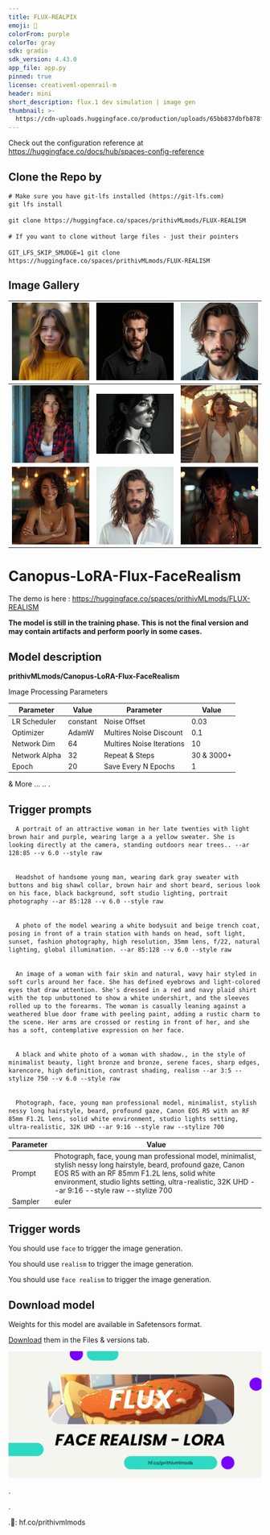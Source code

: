 ```yaml
---
title: FLUX-REALPIX
emoji: 🦁
colorFrom: purple
colorTo: gray
sdk: gradio
sdk_version: 4.43.0
app_file: app.py
pinned: true
license: creativeml-openrail-m
header: mini
short_description: flux.1 dev simulation | image gen
thumbnail: >-
  https://cdn-uploads.huggingface.co/production/uploads/65bb837dbfb878f46c77de4c/1db6J8flzIqatbTBTTvFq.png
---
```


Check out the configuration reference at https://huggingface.co/docs/hub/spaces-config-reference

## Clone the Repo by 

    # Make sure you have git-lfs installed (https://git-lfs.com)
    git lfs install
    
    git clone https://huggingface.co/spaces/prithivMLmods/FLUX-REALISM
    
    # If you want to clone without large files - just their pointers
    
    GIT_LFS_SKIP_SMUDGE=1 git clone https://huggingface.co/spaces/prithivMLmods/FLUX-REALISM


 ## Image Gallery

| ![Image 1](assets/11.png) | ![Image 2](assets/22.png) | ![Image 3](assets/33.png) |
|--------------------------|--------------------------|--------------------------|
| ![Image 4](assets/44.png) | ![Image 5](assets/55.webp) | ![Image 6](assets/66.png) |
| ![Image 7](assets/77.png) | ![Image 8](assets/88.png) | ![Image 9](assets/99.png) |



# Canopus-LoRA-Flux-FaceRealism

The demo is here : https://huggingface.co/spaces/prithivMLmods/FLUX-REALISM


**The model is still in the training phase. This is not the final version and may contain artifacts and perform poorly in some cases.**

## Model description 

**prithivMLmods/Canopus-LoRA-Flux-FaceRealism**

Image Processing Parameters 

| Parameter                 | Value  | Parameter                 | Value  |
|---------------------------|--------|---------------------------|--------|
| LR Scheduler              | constant | Noise Offset              | 0.03   |
| Optimizer                 | AdamW  | Multires Noise Discount   | 0.1    |
| Network Dim               | 64     | Multires Noise Iterations | 10     |
| Network Alpha             | 32     | Repeat & Steps           | 30 & 3000+ |
| Epoch                     | 20     | Save Every N Epochs       | 1      |

& More
...
..
.

## Trigger prompts


      A portrait of an attractive woman in her late twenties with light brown hair and purple, wearing large a a yellow sweater. She is looking directly at the camera, standing outdoors near trees.. --ar 128:85 --v 6.0 --style raw

      
      Headshot of handsome young man, wearing dark gray sweater with buttons and big shawl collar, brown hair and short beard, serious look on his face, black background, soft studio lighting, portrait photography --ar 85:128 --v 6.0 --style raw
      
      
      A photo of the model wearing a white bodysuit and beige trench coat, posing in front of a train station with hands on head, soft light, sunset, fashion photography, high resolution, 35mm lens, f/22, natural lighting, global illumination. --ar 85:128 --v 6.0 --style raw
      
      
      An image of a woman with fair skin and natural, wavy hair styled in soft curls around her face. She has defined eyebrows and light-colored eyes that draw attention. She's dressed in a red and navy plaid shirt with the top unbuttoned to show a white undershirt, and the sleeves rolled up to the forearms. The woman is casually leaning against a weathered blue door frame with peeling paint, adding a rustic charm to the scene. Her arms are crossed or resting in front of her, and she has a soft, contemplative expression on her face.
      
      
      A black and white photo of a woman with shadow., in the style of minimalist beauty, light bronze and bronze, serene faces, sharp edges, karencore, high definition, contrast shading, realism --ar 3:5 --stylize 750 --v 6.0 --style raw
      
      
      Photograph, face, young man professional model, minimalist, stylish nessy long hairstyle, beard, profound gaze, Canon EOS R5 with an RF 85mm F1.2L lens, solid white environment, studio lights setting, ultra-realistic, 32K UHD --ar 9:16 --style raw --stylize 700


| Parameter       | Value                                                                                 |
|-----------------|---------------------------------------------------------------------------------------|
| Prompt          |  Photograph, face, young man professional model, minimalist, stylish nessy long hairstyle, beard, profound gaze, Canon EOS R5 with an RF 85mm F1.2L lens, solid white environment, studio lights setting, ultra-realistic, 32K UHD --ar 9:16 --style raw --stylize 700 |
| Sampler         | euler                                                                                 |

## Trigger words

You should use `face` to trigger the image generation.

You should use `realism` to trigger the image generation.

You should use `face realism` to trigger the image generation.


## Download model

Weights for this model are available in Safetensors format.

[Download](/prithivMLmods/Canopus-LoRA-Flux-FaceRealism/tree/main) them in the Files & versions tab.

![Image 5](assets/Flux.png)

.

.

.🤗: hf.co/prithivmlmods
